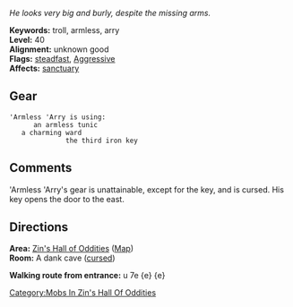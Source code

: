 *He looks very big and burly, despite the missing arms.*

**Keywords:** troll, armless, arry  
**Level:** 40  
**Alignment:** unknown good  
**Flags:** [steadfast](Sentinel_Mobs "wikilink"),
[Aggressive](Aggressive_Mobs "wikilink")  
**Affects:** [sanctuary](Sanctuary "wikilink")

## Gear

`'Armless 'Arry is using:`  
<worn on body>`      an armless tunic`  
<worn about body>`   a charming ward`  
<held>`              the third iron key`

## Comments

'Armless 'Arry's gear is unattainable, except for the key, and is
cursed. His key opens the door to the east.

## Directions

**Area:** [Zin's Hall of
Oddities](:Category:Zin's_Hall_Of_Oddities "wikilink")
([Map](Zin's_Hall_Of_Oddities_Map "wikilink"))  
**Room:** A dank cave ([cursed](Cursed_Rooms "wikilink"))

**Walking route from entrance:** u 7e {e} {e}

[Category:Mobs In Zin's Hall Of
Oddities](Category:Mobs_In_Zin's_Hall_Of_Oddities "wikilink")

